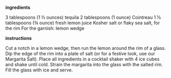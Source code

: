 
**ingredients**

3 tablespoons (1 ½ ounces) tequila
2 tablespoons (1 ounce) Cointreau
1 ½ tablespoons (¾ ounce) fresh lemon juice
Kosher salt or flaky sea salt, for the rim
For the garnish: lemon wedge

**instructions**

Cut a notch in a lemon wedge, then run the lemon around the rim of a glass. Dip the edge of the rim into a plate of salt (or for a festive look, use our Margarita Salt).
Place all ingredients in a cocktail shaker with 4 ice cubes and shake until cold.
Strain the margarita into the glass with the salted rim. Fill the glass with ice and serve.
